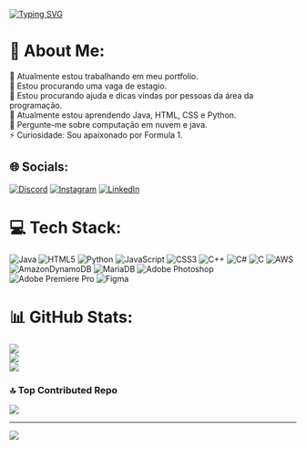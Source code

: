 <a href="https://git.io/typing-svg"><img src="https://readme-typing-svg.demolab.com?font=Fira+Code&size=22&duration=2500&pause=250&color=3225F7&random=false&width=435&lines=Tenho+19+anos+e+busco+me+tornar;Um+desenvolvedor+jr" alt="Typing SVG" /></a>

# 💫 About Me:
🔭 Atualmente estou trabalhando em meu portfolio.<br>👯 Estou procurando uma vaga de estagio.<br>🤝 Estou procurando ajuda e dicas vindas por pessoas da área da programação.<br>🌱 Atualmente estou aprendendo Java, HTML, CSS e Python.<br>💬 Pergunte-me sobre computação em nuvem e java.<br>⚡ Curiosidade: Sou apaixonado por Formula 1.


## 🌐 Socials:
[![Discord](https://img.shields.io/badge/Discord-%237289DA.svg?logo=discord&logoColor=white)](https://discord.gg/fallpas) [![Instagram](https://img.shields.io/badge/Instagram-%23E4405F.svg?logo=Instagram&logoColor=white)](https://instagram.com/joaobpclima) [![LinkedIn](https://img.shields.io/badge/LinkedIn-%230077B5.svg?logo=linkedin&logoColor=white)](https://linkedin.com/in/joaoboscolimadev) 

# 💻 Tech Stack:
![Java](https://img.shields.io/badge/java-%23ED8B00.svg?style=for-the-badge&logo=openjdk&logoColor=white) ![HTML5](https://img.shields.io/badge/html5-%23E34F26.svg?style=for-the-badge&logo=html5&logoColor=white) ![Python](https://img.shields.io/badge/python-3670A0?style=for-the-badge&logo=python&logoColor=ffdd54) ![JavaScript](https://img.shields.io/badge/javascript-%23323330.svg?style=for-the-badge&logo=javascript&logoColor=%23F7DF1E) ![CSS3](https://img.shields.io/badge/css3-%231572B6.svg?style=for-the-badge&logo=css3&logoColor=white) ![C++](https://img.shields.io/badge/c++-%2300599C.svg?style=for-the-badge&logo=c%2B%2B&logoColor=white) ![C#](https://img.shields.io/badge/c%23-%23239120.svg?style=for-the-badge&logo=c-sharp&logoColor=white) ![C](https://img.shields.io/badge/c-%2300599C.svg?style=for-the-badge&logo=c&logoColor=white) ![AWS](https://img.shields.io/badge/AWS-%23FF9900.svg?style=for-the-badge&logo=amazon-aws&logoColor=white) ![AmazonDynamoDB](https://img.shields.io/badge/Amazon%20DynamoDB-4053D6?style=for-the-badge&logo=Amazon%20DynamoDB&logoColor=white) ![MariaDB](https://img.shields.io/badge/MariaDB-003545?style=for-the-badge&logo=mariadb&logoColor=white) ![Adobe Photoshop](https://img.shields.io/badge/adobe%20photoshop-%2331A8FF.svg?style=for-the-badge&logo=adobe%20photoshop&logoColor=white) ![Adobe Premiere Pro](https://img.shields.io/badge/Adobe%20Premiere%20Pro-9999FF.svg?style=for-the-badge&logo=Adobe%20Premiere%20Pro&logoColor=white) ![Figma](https://img.shields.io/badge/figma-%23F24E1E.svg?style=for-the-badge&logo=figma&logoColor=white)
# 📊 GitHub Stats:
![](https://github-readme-stats.vercel.app/api?username=DevJBosco&theme=nightowl&hide_border=false&include_all_commits=true&count_private=true)<br/>
![](https://github-readme-streak-stats.herokuapp.com/?user=DevJBosco&theme=nightowl&hide_border=false)<br/>
![](https://github-readme-stats.vercel.app/api/top-langs/?username=DevJBosco&theme=nightowl&hide_border=false&include_all_commits=true&count_private=true&layout=compact)

### 🔝 Top Contributed Repo
![](https://github-contributor-stats.vercel.app/api?username=DevJBosco&limit=5&theme=algolia&combine_all_yearly_contributions=true)

---
[![](https://visitcount.itsvg.in/api?id=DevJBosco&icon=0&color=1)](https://visitcount.itsvg.in)

<!-- Proudly created with GPRM ( https://gprm.itsvg.in ) -->
